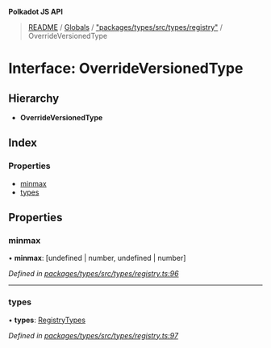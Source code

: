 **Polkadot JS API**

> [README](../README.md) / [Globals](../globals.md) / ["packages/types/src/types/registry"](../modules/_packages_types_src_types_registry_.md) / OverrideVersionedType

# Interface: OverrideVersionedType

## Hierarchy

* **OverrideVersionedType**

## Index

### Properties

* [minmax](_packages_types_src_types_registry_.overrideversionedtype.md#minmax)
* [types](_packages_types_src_types_registry_.overrideversionedtype.md#types)

## Properties

### minmax

•  **minmax**: [undefined \| number, undefined \| number]

*Defined in [packages/types/src/types/registry.ts:96](https://github.com/polkadot-js/api/blob/33c161f87/packages/types/src/types/registry.ts#L96)*

___

### types

•  **types**: [RegistryTypes](../modules/_packages_types_src_types_registry_.md#registrytypes)

*Defined in [packages/types/src/types/registry.ts:97](https://github.com/polkadot-js/api/blob/33c161f87/packages/types/src/types/registry.ts#L97)*
